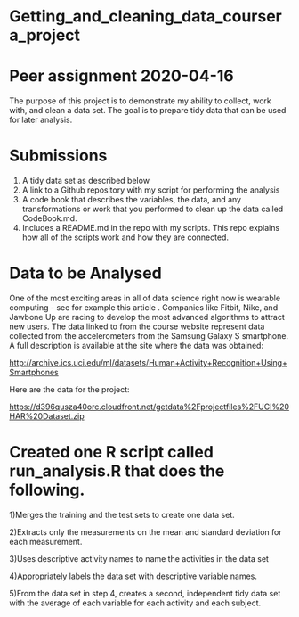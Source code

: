 # Getting_and_cleaning_data_coursera_project
# Peer assignment 2020-04-16 
The purpose of this project is to demonstrate my ability to collect, work with, and clean a data set. The goal is to prepare tidy data that can be used for later analysis. 
# Submissions
 1) A tidy data set as described below
 2) A link to a Github repository with my script for performing the analysis 
 3) A code book that describes the variables, the data, and any transformations or work that you performed to clean up the data called CodeBook.md.
 4) Includes a README.md in the repo with my scripts. This repo explains how all of the scripts work and how they are connected.

# Data to be Analysed
One of the most exciting areas in all of data science right now is wearable computing - see for example this article . Companies like Fitbit, Nike, and Jawbone Up are racing to develop the most advanced algorithms to attract new users. The data linked to from the course website represent data collected from the accelerometers from the Samsung Galaxy S smartphone. A full description is available at the site where the data was obtained:

http://archive.ics.uci.edu/ml/datasets/Human+Activity+Recognition+Using+Smartphones

Here are the data for the project:

https://d396qusza40orc.cloudfront.net/getdata%2Fprojectfiles%2FUCI%20HAR%20Dataset.zip

# Created one R script called run_analysis.R that does the following.

1)Merges the training and the test sets to create one data set.

2)Extracts only the measurements on the mean and standard deviation for each measurement.

3)Uses descriptive activity names to name the activities in the data set

4)Appropriately labels the data set with descriptive variable names.

5)From the data set in step 4, creates a second, independent tidy data set with the average of each variable for each activity and each subject.

